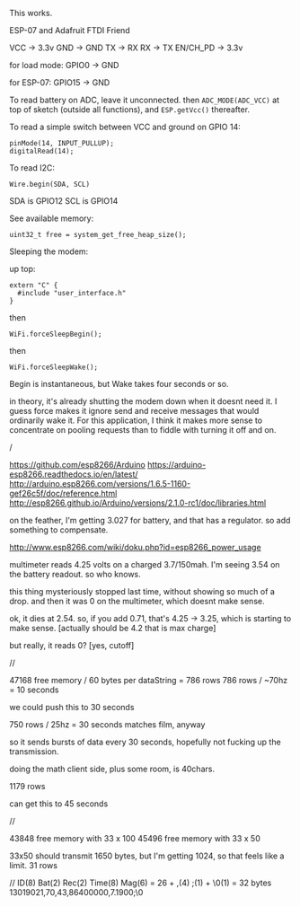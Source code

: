This works.

ESP-07 and Adafruit FTDI Friend



VCC -> 3.3v
GND -> GND
TX -> RX
RX -> TX
EN/CH_PD -> 3.3v

for load mode:
GPIO0 -> GND

for ESP-07:
GPIO15 -> GND


To read battery on ADC, leave it unconnected. then `ADC_MODE(ADC_VCC)` at top of sketch (outside all functions), and `ESP.getVcc()` thereafter.


To read a simple switch between VCC and ground on GPIO 14:

    pinMode(14, INPUT_PULLUP);
    digitalRead(14);


To read I2C:

    Wire.begin(SDA, SCL)

SDA is GPIO12
SCL is GPIO14


See available memory:

    uint32_t free = system_get_free_heap_size();


Sleeping the modem:


up top:

    extern "C" {
      #include "user_interface.h"
    }

then

    WiFi.forceSleepBegin();

then

    WiFi.forceSleepWake();

Begin is instantaneous, but Wake takes four seconds or so.


in theory, it's already shutting the modem down when it doesnt need it. I guess force makes it ignore send and receive messages that would ordinarily wake it. For this application, I think it makes more sense to concentrate on pooling requests than to fiddle with turning it off and on.


/

https://github.com/esp8266/Arduino
https://arduino-esp8266.readthedocs.io/en/latest/
http://arduino.esp8266.com/versions/1.6.5-1160-gef26c5f/doc/reference.html
http://esp8266.github.io/Arduino/versions/2.1.0-rc1/doc/libraries.html

on the feather, I'm getting 3.027 for battery, and that has a regulator. so add something to compensate.

http://www.esp8266.com/wiki/doku.php?id=esp8266_power_usage

multimeter reads 4.25 volts on a charged 3.7/150mah.
I'm seeing 3.54 on the battery readout. so who knows.

this thing mysteriously stopped last time, without showing so much of a drop. and then it was 0 on the multimeter, which doesnt make sense.

ok, it dies at 2.54.
so, if you add 0.71, that's 4.25 -> 3.25, which is starting to make sense.
[actually should be 4.2 that is max charge]

but really, it reads 0? [yes, cutoff]

//


47168 free memory / 60 bytes per dataString = 786 rows
786 rows / ~70hz = 10 seconds

we could push this to 30 seconds

750 rows / 25hz = 30 seconds
matches film, anyway

so it sends bursts of data every 30 seconds, hopefully not fucking up the transmission.

doing the math client side, plus some room, is 40chars.

1179 rows

can get this to 45 seconds

//

43848 free memory with 33 x 100
45496 free memory with 33 x 50

33x50 should transmit 1650 bytes, but I'm getting 1024, so that feels like a limit.
31 rows



// ID(8) Bat(2) Rec(2) Time(8) Mag(6) = 26 + ,(4) ;(1) + \0(1) = 32 bytes  
13019021,70,43,86400000,7.1900;\0